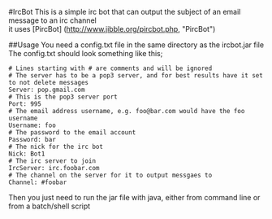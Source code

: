 #IrcBot
This is a simple irc bot that can output the subject of an email message to an irc channel  
it uses [PircBot] (http://www.jibble.org/pircbot.php, "PircBot")

##Usage
You need a config.txt file in the same directory as the ircbot.jar file
The config.txt should look something like this;

```
# Lines starting with # are comments and will be ignored
# The server has to be a pop3 server, and for best results have it set to not delete messages
Server: pop.gmail.com
# This is the pop3 server port
Port: 995
# The email address username, e.g. foo@bar.com would have the foo username
Username: foo
# The password to the email account
Password: bar
# The nick for the irc bot
Nick: Bot1 
# The irc server to join
IrcServer: irc.foobar.com
# The channel on the server for it to output messgaes to
Channel: #foobar

```

Then you just need to run the jar file with java, either from command line or from a batch/shell script